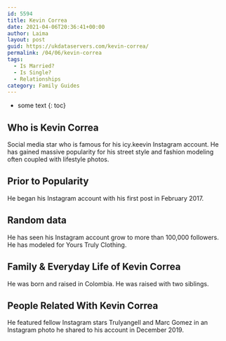 ```yaml
---
id: 5594
title: Kevin Correa
date: 2021-04-06T20:36:41+00:00
author: Laima
layout: post
guid: https://ukdataservers.com/kevin-correa/
permalink: /04/06/kevin-correa
tags:
  - Is Married?
  - Is Single?
  - Relationships
category: Family Guides
---
```


* some text
{: toc}


## Who is Kevin Correa
                  
                  
                  
Social media star who is famous for his icy.keevin Instagram account. He has gained massive popularity for his street style and fashion modeling often coupled with lifestyle photos. 
                  
              
            
              
            
                
                
                
## Prior to Popularity
                  
                  
                  
He began his Instagram account with his first post in February 2017. 
                  
              
            
              
            
                
                
                
## Random data
                  
                  
                  
He has seen his Instagram account grow to more than 100,000 followers. He has modeled for Yours Truly Clothing. 
                  
              
            
              
            
                
                
                
## Family & Everyday Life of Kevin Correa
                  
                  
                  
He was born and raised in Colombia. He was raised with two siblings.
                  
              
            
              
            
                
                
                
## People Related With Kevin Correa
                  
                  
                  
He featured fellow Instagram stars Trulyangell and Marc Gomez in an Instagram photo he shared to his account in December 2019.
                  
              
            
              
            
                
              
            
              
              
            
            
              
            
          
          
          